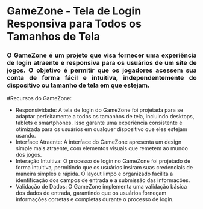 # GameZone - Tela de Login Responsiva para Todos os Tamanhos de Tela

<style>
  h3{
     text-align: justify;
  }
</style>

<h3>
  O GameZone é um projeto que visa fornecer uma experiência de login atraente e responsiva para os usuários de um site de jogos. O objetivo é permitir que os jogadores acessem sua conta de forma fácil e intuitiva, 
  independentemente do dispositivo ou tamanho de tela em que estejam.
</h3>

#Recursos do GameZone:

<ul>
  <li>Responsividade: A tela de login do GameZone foi projetada para se adaptar perfeitamente a todos os tamanhos de tela, incluindo desktops, tablets e smartphones. Isso garante uma experiência consistente e otimizada para os usuários em qualquer dispositivo que eles estejam usando.</li>
  <li>Interface Atraente: A interface do GameZone apresenta um design simple mais  atraente, com elementos visuais que remetem ao mundo dos jogos.</li>
  <li>Interação Intuitiva: O processo de login no GameZone foi projetado de forma intuitiva, permitindo que os usuários insiram suas credenciais de maneira simples e rápida. O layout limpo e organizado facilita a identificação dos campos de entrada e a submissão das informações.</li>
  <li>Validação de Dados: O GameZone implementa uma validação básica dos dados de entrada, garantindo que os usuários forneçam informações corretas e completas durante o processo de login.</li>
</ul>

